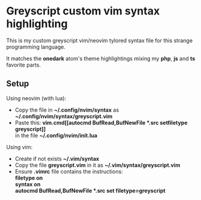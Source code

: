 # Greyscript custom vim syntax highlighting

This is my custom greyscript vim/neovim tylored syntax file for this strange programming language.

It matches the **onedark** atom's theme highlightings mixing my **php**, **js** and **ts** favorite parts.

## Setup

Using neovim (with lua):

* Copy the file in **~/.config/nvim/syntax** as **~/.config/nvim/syntax/greyscript.vim**
* Paste this: **vim.cmd[[autocmd BufRead,BufNewFile \*.src setfiletype greyscript]]** \
in the file **~/.config/nvim/init.lua**

Using vim:

* Create if not exists **~/.vim/syntax**
* Copy the file **greyscript.vim** in it as **~/.vim/syntax/greyscript.vim**
* Ensure **.vimrc** file contains the instructions: \
**filetype on** \
**syntax on** \
**autocmd BufRead,BufNewFile \*.src set filetype=greyscript**
